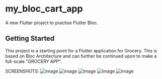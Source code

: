 # my_bloc_cart_app

A new Flutter project to practise Flutter Bloc.

## Getting Started

This project is a starting point for a Flutter application for Grocery. This is based on Bloc Architecture and can further be continued upon to make a full-scale "GROCERY APP".

SCREENSHOTS:
![image](https://github.com/user-attachments/assets/14f8e80a-29b5-4be7-853e-37f8213903df)
![image](https://github.com/user-attachments/assets/218a29b2-4f6b-4e45-994c-5f5db6a92bd3)
![image](https://github.com/user-attachments/assets/5e4a6397-f532-4b04-983e-ae6627aed2cf)
![image](https://github.com/user-attachments/assets/be4818ba-e734-49fb-9678-8b7ebb9765a5)
![image](https://github.com/user-attachments/assets/d5c9a930-d392-46e3-b63a-5c1a603d7ae2)




